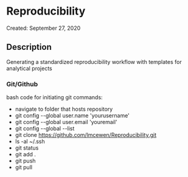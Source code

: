 # Reproducibility

Created: September 27, 2020

## Description

Generating a standardized reproducibility workflow with templates for analytical projects

### Git/Github

bash code for initiating git commands:

- navigate to folder that hosts repository
- git config --global user.name 'yourusername'
- git config --global user.email 'youremail'
- git config --global --list
- git clone https://github.com/lmcewen/Reproducibility.git
- ls -al ~/.ssh
- git status
- git add . 
- git push 
- git pull
